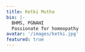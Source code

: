 ```yaml
---
title: Ketki Mutha
bio: |-
  BHMS, PGNAHI
  Passionate for homeopathy
avatar: '/images/ketki.jpg'
featured: true
---
```

